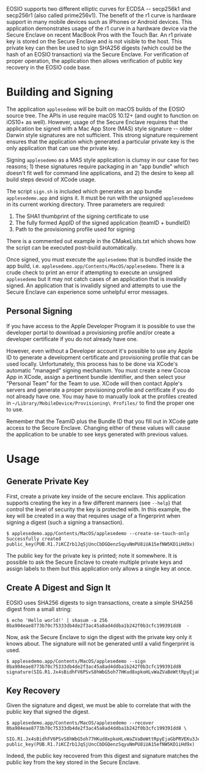 EOSIO supports two different elliptic curves for ECDSA -- secp256k1 and secp256r1 (also called prime256v1).
The benefit of the r1 curve is hardware support in many mobile devices such as iPhones or Android devices. This application
demonstrates usage of the r1 curve in a hardware device via the Secure Enclave on recent MacBook Pros with the Touch Bar. An
r1 private key is stored on the Secure Enclave and is not visible to the host. This private key can then be used to sign SHA256
digests (which could be the hash of an EOSIO transaction) via the Secure Enclave. For verification of proper operation,
 the application then allows verification of public key recovery in the EOSIO code base.
 
# Building and Signing
The application `applesedemo` will be built on macOS builds of the EOSIO source tree. The APIs in use require macOS 10.12+
(and ought to function on iOS10+ as well). However, usage of the Secure Enclave requires that the application
be signed with a Mac App Store (MAS) style signature -- older Darwin style signatures are not sufficient. This strong signature
requirement ensures that the application which generated a particular private key is the only application that can use the private key.

Signing `applesedemo` as a MAS style application is clumsy in our case for two reasons; 1) these signatures require
packaging in an "app bundle" which doesn't fit well for command line applications, and 2) the desire to keep all build steps
devoid of XCode usage.

The script `sign.sh` is included which generates an app bundle `applesedemo.app` and signs it. It must be run with the unsigned
`applesedemo` in its current working directory. Three parameters are required:
1. The SHA1 thumbprint of the signing certificate to use
1. The fully formed AppID of the signed application (teamID + bundleID)
1. Path to the provisioning profile used for signing

There is a commented out example in the CMakeLists.txt which shows how the script can be executed post-build automatically.

Once signed, you must execute the `applesedemo` that is bundled inside the app build, i.e. `applesedemo.app/Contents/MacOS/applesedemo`.
There is a crude check to print an error if attempting to execute an unsigned `applesedemo` but it may not catch cases of
an application that is invalidly signed. An application that is invalidly signed and attempts to use the Secure Enclave
can experience some unhelpful error messages.

## Personal Signing
If you have access to the Apple Developer Program it is possible to use the developer portal to download a provisioning
profile and/or create a developer certificate if you do not already have one.

However, even without a Developer account it's possible to use any Apple ID to generate a development certificate
and provisioning profile that can be used locally. Unfortunately, this process has to be done via XCode's automatic
"managed" signing mechanism. You must create a new Cocoa App in XCode, assign a pertinent bundle identifier, and then select
your "Personal Team" for the Team to use. XCode will then contact Apple's servers and generate a proper provisioning profile
and certificate if you do not already have one. You may have to manually look at the profiles created in
`~/Library/MobileDevice/Provisioning\ Profiles/` to find the proper one to use.

Remember that the TeamID plus the Bundle ID that you fill out in XCode gate access to the Secure Enclave. Changing either
of these values will cause the application to be unable to see keys generated with previous values.

# Usage
## Generate Private Key
First, create a private key inside of the secure enclave. This application supports creating the key in a few different manners
(see `--help`) that control the level of security the key is protected with. In this example, the key will be created in a way
that requires usage of a fingerprint when signing a digest (such a signing a transaction).
```
$ applesedemo.app/Contents/MacOS/applesedemo --create-se-touch-only
Successfully created
public_key(PUB.R1.7iKCZrb1JqSjUncCbDGQenzSqyuNmPU8iUA15efNW5KD1iHd9x)
```
The public key for the private key is printed; note it somewhere. It is possible to ask the Secure Enclave to
create multiple private keys and assign labels to them but this application only allows a single key at once.
## Create A Digest and Sign It
EOSIO uses SHA256 digests to sign transactions, create a simple SHA256 digest from a small string:
```
$ echo 'Hello world!' | shasum -a 256
0ba904eae8773b70c75333db4de2f3ac45a8ad4ddba1b242f0b3cfc199391dd8  -
```
Now, ask the Secure Enclave to sign the digest with the private key only it knows about. The signature will not be
generated until a valid fingerprint is used.
```
$ applesedemo.app/Contents/MacOS/applesedemo --sign 0ba904eae8773b70c75333db4de2f3ac45a8ad4ddba1b242f0b3cfc199391dd8
signature(SIG.R1.Jx4sBidhFV6PSvS8hWbG5oh77HKud8xpkoHLvWaZVaBeWttRpyEjaGbPRVEKu3JePTyVjANmP4GKFtG2DAuB4MTVqsdC9W)
```
## Key Recovery
Given the signature and digest, we must be able to correlate that with the public key that signed the digest.
```
$ applesedemo.app/Contents/MacOS/applesedemo --recover 0ba904eae8773b70c75333db4de2f3ac45a8ad4ddba1b242f0b3cfc199391dd8 \
     SIG.R1.Jx4sBidhFV6PSvS8hWbG5oh77HKud8xpkoHLvWaZVaBeWttRpyEjaGbPRVEKu3JePTyVjANmP4GKFtG2DAuB4MTVqsdC9W
public_key(PUB.R1.7iKCZrb1JqSjUncCbDGQenzSqyuNmPU8iUA15efNW5KD1iHd9x)
```
Indeed, the public key recovered from this digest and signature matches the public key from the key stored in the Secure
Enclave.